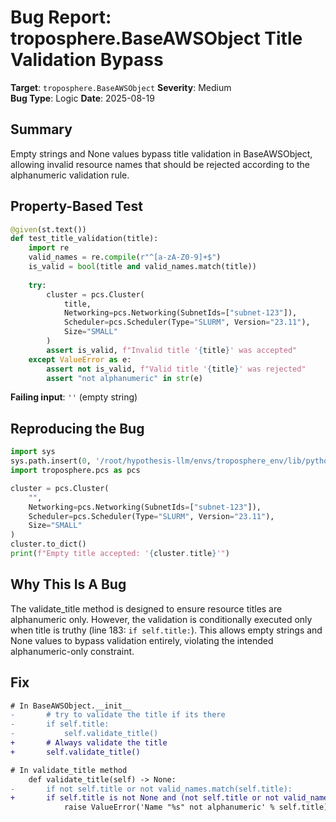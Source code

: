 # Bug Report: troposphere.BaseAWSObject Title Validation Bypass

**Target**: `troposphere.BaseAWSObject`
**Severity**: Medium  
**Bug Type**: Logic
**Date**: 2025-08-19

## Summary

Empty strings and None values bypass title validation in BaseAWSObject, allowing invalid resource names that should be rejected according to the alphanumeric validation rule.

## Property-Based Test

```python
@given(st.text())
def test_title_validation(title):
    import re
    valid_names = re.compile(r"^[a-zA-Z0-9]+$")
    is_valid = bool(title and valid_names.match(title))
    
    try:
        cluster = pcs.Cluster(
            title,
            Networking=pcs.Networking(SubnetIds=["subnet-123"]),
            Scheduler=pcs.Scheduler(Type="SLURM", Version="23.11"),
            Size="SMALL"
        )
        assert is_valid, f"Invalid title '{title}' was accepted"
    except ValueError as e:
        assert not is_valid, f"Valid title '{title}' was rejected"
        assert "not alphanumeric" in str(e)
```

**Failing input**: `''` (empty string)

## Reproducing the Bug

```python
import sys
sys.path.insert(0, '/root/hypothesis-llm/envs/troposphere_env/lib/python3.13/site-packages')
import troposphere.pcs as pcs

cluster = pcs.Cluster(
    "",
    Networking=pcs.Networking(SubnetIds=["subnet-123"]),
    Scheduler=pcs.Scheduler(Type="SLURM", Version="23.11"),
    Size="SMALL"
)
cluster.to_dict()
print(f"Empty title accepted: '{cluster.title}'")
```

## Why This Is A Bug

The validate_title method is designed to ensure resource titles are alphanumeric only. However, the validation is conditionally executed only when title is truthy (line 183: `if self.title:`). This allows empty strings and None values to bypass validation entirely, violating the intended alphanumeric-only constraint.

## Fix

```diff
# In BaseAWSObject.__init__
-       # try to validate the title if its there
-       if self.title:
-           self.validate_title()
+       # Always validate the title
+       self.validate_title()

# In validate_title method
    def validate_title(self) -> None:
-       if not self.title or not valid_names.match(self.title):
+       if self.title is not None and (not self.title or not valid_names.match(self.title)):
            raise ValueError('Name "%s" not alphanumeric' % self.title)
```